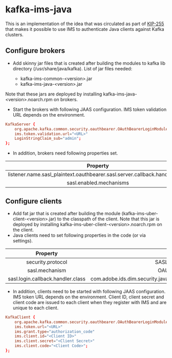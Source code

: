 # kafka-ims-java

This is an implementation of the idea that was circulated as part of [KIP-255](https://cwiki.apache.org/confluence/pages/viewpage.action?pageId=75968876) that makes it possible to use IMS to authenticate Java clients against Kafka clusters.

## Configure brokers

* Add skinny jar files that is created after building the modules to kafka lib directory (/usr/share/java/kafka). 
List of jar files needed:

  * kafka-ims-common-\<version\>.jar
  * kafka-ims-java-\<version\>.jar
  
Note that these jars are deployed by installing kafka-ims-java-\<version\>.noarch.rpm on brokers.

* Start the brokers with following JAAS configuration. IMS token validation URL depends on the environment.

```conf
KafkaServer {
    org.apache.kafka.common.security.oauthbearer.OAuthBearerLoginModule required
    ims.token.validation.url="<URL>"
    LoginStringClaim_sub="admin";
};
```

* In addition, brokers need following properties set.

| Property | Value |
| :-------:|:-----:|
| listener.name.sasl_plaintext.oauthbearer.sasl.server.callback.handler.class | com.adobe.ids.dim.security.java.IMSAuthenticateValidatorCallbackHandler |
| sasl.enabled.mechanisms | OAUTHBEARER |

## Configure clients

* Add fat jar that is created after building the module (kafka-ims-uber-client-\<version\>.jar) to the classpath of the client. Note that this jar is deployed by installing kafka-ims-uber-client-\<version\>.noarch.rpm on the client.
* Java clients need to set following properties in the code (or via settings).

| Property | Value |
| :-------:|:-----:|
| security.protocol | SASL_PLAINTEXT |
| sasl.mechanism  | OAUTHBEARER |
| sasl.login.callback.handler.class | com.adobe.ids.dim.security.java.IMSAuthenticateLoginCallbackHandler |

* In addition, clients need to be started with following JAAS configuration. IMS token  URL depends on the environment. Client ID, client secret and client code are issued to each client when they register with IMS and are unique to each client.

```conf
KafkaClient {
    org.apache.kafka.common.security.oauthbearer.OAuthBearerLoginModule required
    ims.token.url="<URL>"
    ims.grant.type="authorization_code" 
    ims.client.id="<Client ID>"
    ims.client.secret="<Client Secret>"
    ims.client.code="<Client Code>";
};
```
